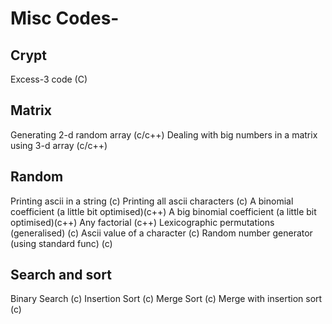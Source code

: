 Misc Codes-
=========

Crypt
------------
Excess-3 code (C)

Matrix
------------
Generating 2-d random array (c/c++)
Dealing with big numbers in a matrix using 3-d array (c/c++)

Random
------------
Printing ascii in a string (c)
Printing all ascii characters (c)
A binomial coefficient (a little bit optimised)(c++)
A big binomial coefficient (a little bit optimised)(c++)
Any factorial (c++)
Lexicographic permutations (generalised) (c)
Ascii value of a character (c)
Random number generator (using standard func) (c)

Search and sort
--------------
Binary Search (c)
Insertion Sort (c)
Merge Sort (c)
Merge with insertion sort (c)
